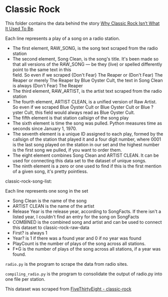 # Classic Rock

This folder contains the data behind the story [Why Classic Rock Isn’t What It Used To Be](https://fivethirtyeight.com/features/why-classic-rock-isnt-what-it-used-to-be/).

Each line represents a play of a song on a radio station.
- The first element, RAW_SONG, is the song text scraped from the radio station
- The second element, Song Clean, is the song's title. It's been made so that all versions
of the RAW_SONG — be they (live) or spelled differently point to the same text in this \
field. So even if we scraped {Don't Fear} The Reaper or (Don't Fear) The Reaper
or merely The Reaper by Blue Oyster Cult, the text in Song Clean is always (Don't Fear) The Reaper
- The third element, RAW_ARTIST, is the artist text scraped from the radio station
- The fourth element, ARTIST CLEAN, is a unified version of Raw Artist. So even if we scraped
Blue Öyster Cult or Blue Oyster Cult or Blue ?yster Cult, this field would always
read as Blue Oyster Cult.
- The fifth element is that station callsign of the song play
- The sixth element is time the song was pulled. Python measures time as seconds since January 1, 1970.
- The seventh element is a unique ID assigned to each play, formed by the callsign of the
station that played it and a four digit number, where 0001 is the last song played on the station
in our set and the highest number is the first song we pulled, if you want to order them.
- The eight element combines Song Clean and ARTIST CLEAN. It can be used for connecting
this data set to the dataset of unique songs.
- The ninth element is a zero or one used to find if this is the first mention of a given song,
it's pretty pointless.

classic-rock-song-list:

Each line represents one song in the set
- Song Clean is the name of the song
- ARTIST CLEAN is the name of the artist
- Release Year is the release year, according to SongFacts. If there isn't  a listed year, I couldn't
find an entry for the song on SongFacts
- COMBINED is the combined song and artist and can be used to connect this dataset to classic-rock-raw-data
- First? is always 1
- Year? is 1 if there was a found year and 0 if no year was found
- PlayCount is the number of plays of the song across all stations.
- F*G is the number of plays of the song across all stations, if a year was found.


`radio.py` is the program to scrape the data from radio sites.

`compiling_radio.py` is the program to consolidate the output of radio.py into one file per station.

This dataset was scraped from [FiveThirtyEight - classic-rock](https://github.com/fivethirtyeight/data/tree/master/classic-rock)